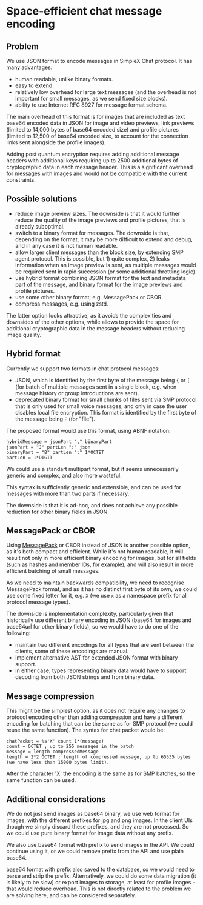 # Space-efficient chat message encoding

## Problem

We use JSON format to encode messages in SimpleX Chat protocol. It has many advantages:
- human readable, unlike binary formats.
- easy to extend.
- relatively low overhead for large text messages (and the overhead is not important for small messages, as we send fixed size blocks).
- ability to use Internet RFC 8927 for message format schema.

The main overhead of this format is for images that are included as text base64 encoded data in JSON for image and video previews, link previews (limited to 14,000 bytes of base64 encoded size) and profile pictures (limited to 12,500 of base64 encoded size, to account for the connection links sent alongside the profile images).

Adding post quantum encryption requires adding additional message headers with additional keys requiring up to 2500 additional bytes of cryptographic data in each message header. This is a significant overhead for messages with images and would not be compatible with the current constraints.

## Possible solutions

- reduce image preview sizes. The downside is that it would further reduce the quality of the image previews and profile pictures, that is already suboptimal.
- switch to a binary format for messages. The downside is that, depending on the format, it may be more difficult to extend and debug, and in any case it is not human readable.
- allow larger client messages than the block size, by extending SMP agent protocol. This is possible, but 1) quite complex, 2) leaks information when an image preview is sent, as multiple messages would be required sent in rapid succession (or some additional throttling logic).
- use hybrid format combining JSON format for the text and metadata part of the message, and binary format for the image previews and profile pictures.
- use some other binary format, e.g. MessagePack or CBOR.
- compress messages, e.g. using zstd.

The latter option looks attractive, as it avoids the complexities and downsides of the other options, while allows to provide the space for additional cryptographic data in the message headers without reducing image quality.

## Hybrid format

Currently we support two formats in chat protocol messages:

- JSON, which is identified by the first byte of the message being `{` or `[` (for batch of multiple messages sent in a single block, e.g. when message history or group introductions are sent).
- deprecated binary format for small chunks of files sent via SMP protocol that is only used for small voice messages, and only in case the user disables local file encryption. This format is identified by the first byte of the message being `F` (for "file").

The proposed format would use this format, using ABNF notation:

```abnf
hybridMessage = jsonPart "," binaryPart
jsonPart = "J" partLen ":" json
binaryPart = "B" partLen ":" 1*OCTET
partLen = 1*DIGIT
```

We could use a standart multipart format, but it seems unnecessarily generic and complex, and also more wasteful.

This syntax is sufficiently generic and extensible, and can be used for messages with more than two parts if necessary.

The downside is that it is ad-hoc, and does not achieve any possible reduction for other binary fields in JSON.

## MessagePack or CBOR

Using [MessagePack](https://github.com/msgpack/msgpack/blob/master/spec.md) or CBOR instead of JSON is another possible option, as it's both compact and efficient. While it's not human readable, it will result not only in more efficient binary encoding for images, but for all fields (such as hashes and member IDs, for example), and will also result in more efficient batching of small messages.

As we need to maintain backwards compatibility, we need to recognise MessagePack format, and as it has no distinct first byte of its own, we could use some fixed letter for it, e.g. `X` (we use `x` as a namespace prefix for all protocol message types).

The downside is implementation complexity, particularly given that historically use different binary encoding in JSON (base64 for images and base64url for other binary fields), so we would have to do one of the following:
- maintain two different encodings for all types that are sent between the clients, some of these encodings are manual.
- implement alternative AST for extended JSON format with binary support.
- in either case, types representing binary data would have to support decoding from both JSON strings and from binary data.

## Message compression

This might be the simplest option, as it does not require any changes to protocol encoding other than adding compression and have a different encoding for batching that can be the same as for SMP protocol (we could reuse the same function). The syntax for chat packet would be:

```abnf
chatPacket = %s'X' count 1*(message)
count = OCTET ; up to 255 messages in the batch
message = length compressedMessage
length = 2*2 OCTET ; length of compressed message, up to 65535 bytes (we have less than 15000 bytes limit).
```

After the character 'X' the encoding is the same as for SMP batches, so the same function can be used.

## Additional considerations

We do not just send images as base64 binary, we use web format for images, with the different prefixes for jpg and png images. In the client UIs though we simply discard these prefixes, and they are not processed. So we could use pure binary format for image data without any prefix.

We also use base64 format with prefix to send images in the API. We could continue using it, or we could remove prefix from the API and use plain base64.

base64 format with prefix also saved to the database, so we would need to parse and strip the prefix. Alternatively, we could do some data migration (it is likely to be slow) or export images to storage, at least for profile images - that would reduce overhead. This is not directly related to the problem we are solving here, and can be considered separately.

